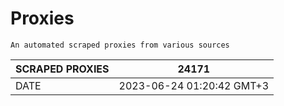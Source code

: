# Proxies
    An automated scraped proxies from various sources

| SCRAPED PROXIES | 24171            |
|-----------------|---------------------------|
| DATE            | 2023-06-24 01:20:42 GMT+3          |